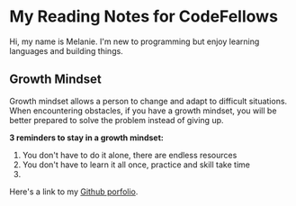 # My Reading Notes for CodeFellows

Hi, my name is Melanie. I'm new to programming but enjoy learning languages and building things.

## Growth Mindset
Growth mindset allows a person to change and adapt to difficult situations. When encountering obstacles, if you have a growth mindset, you will be better prepared to solve the problem instead of giving up. 

**3 reminders to stay in a growth mindset:**
1. You don't have to do it alone, there are endless resources
2. You don't have to learn it all once, practice and skill take time
3. 


Here's a link to my [Github porfolio](https://github.com/melanie-johnston).
